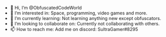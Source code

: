 - 👋 Hi, I’m @ObfuscatedCodeWorld
- 👀 I’m interested in: Space, programming, video games and more.
- 🌱 I’m currently learning: Not learning anything new except obfuscators.
- 💞️ I’m looking to collaborate on: Currently not collaborating with others.
- 📫 How to reach me: Add me on discord: SultraGamer#8295
